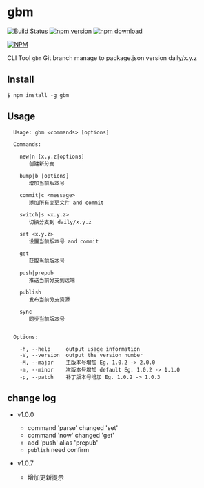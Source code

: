 gbm
===
[![Build Status](https://travis-ci.org/noyobo/gbm.svg)](https://travis-ci.org/noyobo/gbm)
[![npm version](http://img.shields.io/npm/v/gbm.svg)](https://www.npmjs.org/package/gbm)
[![npm download](http://img.shields.io/npm/dm/gbm.svg)](https://www.npmjs.org/package/gbm)

[![NPM](https://nodei.co/npm/gbm.png?downloads=true&downloadRank=true&stars=true)](https://nodei.co/npm/gbm/)

CLI Tool `gbm` Git branch manage to package.json version daily/x.y.z

## Install

```
$ npm install -g gbm
```
## Usage

```
  Usage: gbm <commands> [options]

  Commands:

    new|n [x.y.z|options]
       创建新分支
    
    bump|b [options]
       增加当前版本号
    
    commit|c <message>
       添加所有变更文件 and commit
    
    switch|s <x.y.z>
       切换分支到 daily/x.y.z
    
    set <x.y.z>
       设置当前版本号 and commit
    
    get 
       获取当前版本号
    
    push|prepub 
       推送当前分支到远端
    
    publish 
       发布当前分支资源
    
    sync 
       同步当前版本号
    

  Options:

    -h, --help     output usage information
    -V, --version  output the version number
    -M, --major    主版本号增加 Eg. 1.0.2 -> 2.0.0
    -m, --minor    次版本号增加 default Eg. 1.0.2 -> 1.1.0
    -p, --patch    补丁版本号增加 Eg. 1.0.2 -> 1.0.3
```
## change log

- v1.0.0
  - command 'parse' changed 'set'
  - command 'now' changed 'get'
  - add 'push' alias 'prepub'
  - `publish` need confirm

- v1.0.7
  - 增加更新提示
